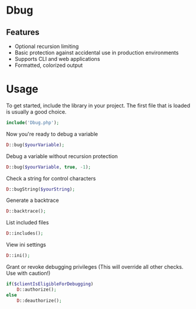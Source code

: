 # Dbug

## Features

* Optional recursion limiting
* Basic protection against accidental use in production environments
* Supports CLI and web applications
* Formatted, colorized output

# Usage

To get started, include the library in your project. The first file that is loaded is usually a good choice.

```php
include('Dbug.php');
```

Now you're ready to debug a variable

```php
D::bug($yourVariable);
```

Debug a variable without recursion protection

```php
D::bug($yourVariable, true, -1);
```

Check a string for control characters

```php
D::bugString($yourString);
```

Generate a backtrace

```php
D::backtrace();
```

List included files

```php
D::includes();
```

View ini settings

```php
D::ini();
```

Grant or revoke debugging privileges (This will override all other checks. Use with caution!)

```php
if($clientIsEligibleForDebugging)
	D::authorize();
else
	D::deauthorize();
```
